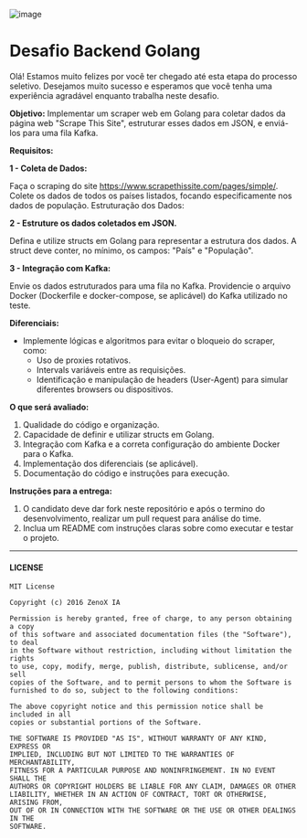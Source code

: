 ![image](https://github.com/Zenox-AI/Teste-Backend-Golang/assets/144921896/480d7d7d-aa5b-4f00-b5a0-b9d4e740fc99)


# Desafio Backend Golang

Olá! Estamos muito felizes por você ter chegado até esta etapa do processo seletivo. Desejamos muito sucesso e esperamos que você tenha uma experiência agradável enquanto trabalha neste desafio. 

**Objetivo:** Implementar um scraper web em Golang para coletar dados da página web "Scrape This Site", estruturar esses dados em JSON, e enviá-los para uma fila Kafka.

**Requisitos:**

**1 - Coleta de Dados:**

Faça o scraping do site https://www.scrapethissite.com/pages/simple/.
Colete os dados de todos os países listados, focando especificamente nos dados de população.
Estruturação dos Dados:

**2 - Estruture os dados coletados em JSON.**

Defina e utilize structs em Golang para representar a estrutura dos dados. A struct deve conter, no mínimo, os campos: "País" e "População".

**3 - Integração com Kafka:**

Envie os dados estruturados para uma fila no Kafka.
Providencie o arquivo Docker (Dockerfile e docker-compose, se aplicável) do Kafka utilizado no teste.

**Diferenciais:**

- Implemente lógicas e algoritmos para evitar o bloqueio do scraper, como:
  - Uso de proxies rotativos.
  - Intervals variáveis entre as requisições.
  - Identificação e manipulação de headers (User-Agent) para simular diferentes browsers ou dispositivos.

**O que será avaliado:**

1. Qualidade do código e organização.
2. Capacidade de definir e utilizar structs em Golang.
3. Integração com Kafka e a correta configuração do ambiente Docker para o Kafka.
4. Implementação dos diferenciais (se aplicável).
5. Documentação do código e instruções para execução.


**Instruções para a entrega:**

1. O candidato deve dar fork neste repositório e após o termino do desenvolvimento, realizar um pull request para análise do time.
2. Inclua um README com instruções claras sobre como executar e testar o projeto.

---
#### LICENSE
```
MIT License

Copyright (c) 2016 ZenoX IA

Permission is hereby granted, free of charge, to any person obtaining a copy
of this software and associated documentation files (the "Software"), to deal
in the Software without restriction, including without limitation the rights
to use, copy, modify, merge, publish, distribute, sublicense, and/or sell
copies of the Software, and to permit persons to whom the Software is
furnished to do so, subject to the following conditions:

The above copyright notice and this permission notice shall be included in all
copies or substantial portions of the Software.

THE SOFTWARE IS PROVIDED "AS IS", WITHOUT WARRANTY OF ANY KIND, EXPRESS OR
IMPLIED, INCLUDING BUT NOT LIMITED TO THE WARRANTIES OF MERCHANTABILITY,
FITNESS FOR A PARTICULAR PURPOSE AND NONINFRINGEMENT. IN NO EVENT SHALL THE
AUTHORS OR COPYRIGHT HOLDERS BE LIABLE FOR ANY CLAIM, DAMAGES OR OTHER
LIABILITY, WHETHER IN AN ACTION OF CONTRACT, TORT OR OTHERWISE, ARISING FROM,
OUT OF OR IN CONNECTION WITH THE SOFTWARE OR THE USE OR OTHER DEALINGS IN THE
SOFTWARE.
```
